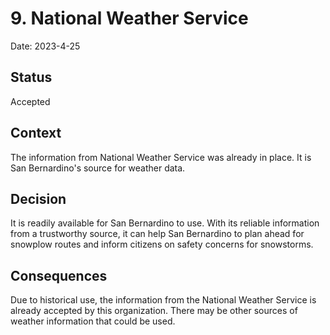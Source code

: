 # 9. National Weather Service

Date: 2023-4-25

## Status

Accepted

## Context

The information from National Weather Service was already in place. It is San Bernardino's source for weather data.

## Decision

It is readily available for San Bernardino to use. With its reliable information from a trustworthy source, it can help San Bernardino to plan ahead for snowplow routes and inform citizens on safety concerns for snowstorms.

## Consequences

Due to historical use, the information from the National Weather Service is already accepted by this organization. There may be other sources of weather information that could be used.
